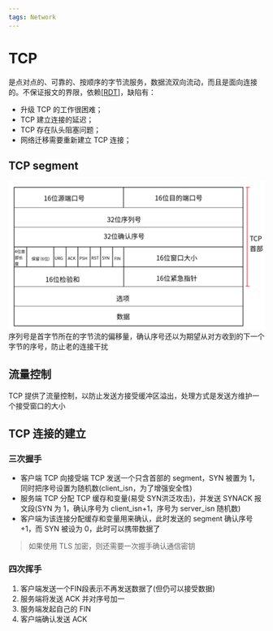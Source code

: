 ```yaml
---
tags: Network
---
```

# TCP

是点对点的、可靠的、按顺序的字节流服务，数据流双向流动，而且是面向连接的。不保证报文的界限，依赖[[RDT]]，缺陷有：

- 升级 TCP 的工作很困难；
- TCP 建立连接的延迟；
- TCP 存在队头阻塞问题；
- 网络迁移需要重新建立 TCP 连接；

## TCP segment

![TCP segment](../../../attachments/tcp%20segment.jpeg)
序列号是首字节所在的字节流的偏移量，确认序号还以为期望从对方收到的下一个字节的序号，防止老的连接干扰

## 流量控制

TCP 提供了流量控制，以防止发送方接受缓冲区溢出，处理方式是发送方维护一个接受窗口的大小

## TCP 连接的建立

### 三次握手

- 客户端 TCP 向接受端 TCP 发送一个只含首部的 segment，SYN 被置为 1，同时把序号设置为随机数(client_isn，为了增强安全性)
- 服务端 TCP 分配 TCP 缓存和变量(易受 SYN洪泛攻击)，并发送 SYNACK 报文段(SYN 为 1，确认序号为 client_isn+1，序号为 server_isn 随机数)
- 客户端为该连接分配缓存和变量用来确认，此时发送的 segment 确认序号 +1，而 SYN 被设为 0，此时可以携带数据了

> 如果使用 TLS 加密，则还需要一次握手确认通信密钥

### 四次挥手

1. 客户端发送一个FIN段表示不再发送数据了(但仍可以接受数据)
2. 服务端将发送 ACK 并对序号加一
3. 服务端发起自己的 FIN
4. 客户端确认发送 ACK

[//begin]: # "Autogenerated link references for markdown compatibility"
[RDT]: ../RDT.md "可靠数据传输原理"
[//end]: # "Autogenerated link references"
